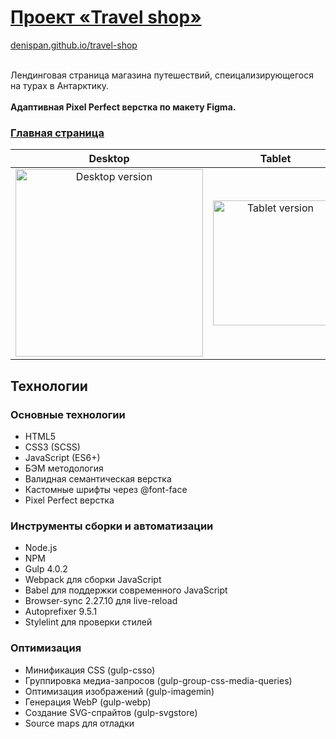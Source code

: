 # [Проект «Travel shop»](https://denispan.github.io/travel-shop/index.html)

[denispan.github.io/travel-shop](https://denispan.github.io/travel-shop/) </br></br>

Лендинговая страница магазина путешествий, спеицализирующегося на турах в Антарктику.</br></br>
<strong>Адаптивная Pixel Perfect верстка по макету Figma.</strong>

### [Главная страница](https://denispan.github.io/travel-shop/)
| Desktop | Tablet | Mobile |
|:---------------:|:--------------:|:----------------:|
| <img width="300" alt="Desktop version" src="https://github.com/user-attachments/assets/671cf4d6-8100-4229-ab05-a3f45f44776e" /> | <img width="200" alt="Tablet version" src="https://github.com/user-attachments/assets/933d60cb-d285-4473-8b6e-0abd5072ae31" /> | <img width="150" alt="Mobile version" src="https://github.com/user-attachments/assets/af263af8-d98f-415b-bb05-a48e988cb323" /> |


## Технологии

### Основные технологии

- HTML5
- CSS3 (SCSS)
- JavaScript (ES6+)
- БЭМ методология
- Валидная семантическая верстка
- Кастомные шрифты через @font-face
- Pixel Perfect верстка

### Инструменты сборки и автоматизации
- Node.js
- NPM
- Gulp 4.0.2
- Webpack для сборки JavaScript
- Babel для поддержки современного JavaScript
- Browser-sync 2.27.10 для live-reload
- Autoprefixer 9.5.1
- Stylelint для проверки стилей

### Оптимизация
- Минификация CSS (gulp-csso)
- Группировка медиа-запросов (gulp-group-css-media-queries)
- Оптимизация изображений (gulp-imagemin)
- Генерация WebP (gulp-webp)
- Создание SVG-спрайтов (gulp-svgstore)
- Source maps для отладки
